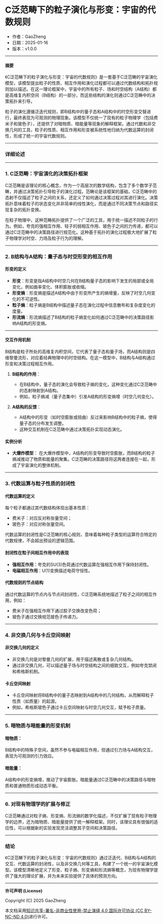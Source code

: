 # **C泛范畴下的粒子演化与形变：宇宙的代数规则**

- 作者：GaoZheng
- 日期：2025-01-16
- 版本：v1.0.0

---

#### **摘要**

《C泛范畴下的粒子演化与形变：宇宙的代数规则》是一套基于C泛范畴的宇宙演化模型，该模型提出粒子的性质、相互作用和演化过程都可以通过代数结构和拓扑规则加以描述。在这一理论框架中，宇宙中的所有粒子、场和时空结构（A结构）都是高维复内积空间（B结构）的一部分，而这些结构的演化则通过C泛范畴中的决策拓扑来引导。

粒子的演化遵循泛迭代规则，即B结构中的量子态和A结构中的时空形变交替进行，最终表现为可观测的物理现象。该模型不仅统一了现有的粒子物理学（包括费米子和玻色子），还提供了对暗物质、暗能量等现象的解释框架。通过代数和非交换几何的工具，粒子的性质、相互作用和形变被系统性地归纳为代数运算的封闭性，形成了统一的宇宙代数规则。

---

### **详细论述**

---

### **1. C泛范畴：宇宙演化的决策拓扑框架**

C泛范畴是该理论的核心概念，作为一个高层次的数学结构，包含了多个数学子范畴，并通过决策拓扑引导粒子的演化过程。范畴论是该框架的基础，C泛范畴中的态射不仅描述了粒子之间的关系，还定义了如何通过决策过程对其进行演化。决策拓扑意味着粒子的状态变化并非简单的线性演化，而是通过不同决策节点和路径实现复杂的拓扑变换。

在粒子物理中，这种范畴拓扑提供了一个广泛的工具，用于统一描述不同粒子的行为。例如，夸克的强相互作用、轻子的弱相互作用、玻色子之间的力传递，都可以通过C泛范畴中的决策路径进行规范化。这种基于拓扑的演化过程极大地扩展了粒子物理学对时空、力场及粒子行为的理解。

---

### **2. B结构与A结构：量子态与时空形变的相互作用**

#### **形变的定义**
- **形变**：形变是指A结构中时空几何在B结构量子态的影响下发生的局部或全局变化，例如曲率变化、体积膨胀或收缩。
- **形变熵**：形变熵是描述A结构中由于形变所产生的熵增量，反映了时空几何变化的不可逆性。
- **粒子熵**：粒子熵是B结构中描述量子态在演化过程中信息散布和复杂度变化的度量。
- **形流熵**：形流熵描述了B结构的粒子熵变化如何通过C泛范畴中的决策路径影响A结构的形变熵。

---

#### **交互作用机制**
B结构是粒子所处的高维复内积空间，它代表了量子态和量子场，而A结构则是四维黎曼流形，对应着经典物理中的时空结构。在这一模型中，B结构与A结构通过形变和决策过程相互作用。

1. **B结构的作用**：
   - 在B结构中，量子态的演化会导致粒子熵的变化，这种变化通过C泛范畴中的态射映射到A结构。
   - 例如，粒子熵减（量子态集中）引发A结构的形变熵增（时空几何变化）。

2. **A结构的反馈**：
   - A结构中的形变（如时空膨胀或扭曲）反过来影响B结构中的粒子熵，使得量子态的分布发生调整。
   - 这种交互机制在C泛范畴中通过决策拓扑实现动态演化。

#### **实例分析**
- **大爆炸模型**：
  在大爆炸模型中，A结构的形变导致时空膨胀，而B结构的粒子熵减推动了物质和能量的聚集。C泛范畴的决策路径将这两者连接在一起，形成了宇宙演化的整体机制。

---

### **3. 代数运算与粒子性质的封闭性**

#### **代数运算的定义**
每个粒子都通过其代数结构体现出基本性质：
- 费米子：对应反对称张量空间；
- 玻色子：对应对称张量空间。

代数运算的封闭性是C泛范畴的核心规则，意味着每种粒子类型的运算符合特定的代数规律，不会超出预设的逻辑范围。

#### **封闭性在粒子间相互作用中的表现**
- **强相互作用**：夸克的SU(3)色荷通过代数运算在强相互作用下保持封闭性。
- **电磁相互作用**：U(1)变换描述电荷守恒性。

#### **代数规则的节点结构**
通过代数运算的节点内与节点间封闭性，C泛范畴系统地描述了粒子之间的相互作用，例如：
- 费米子在强相互作用下通过胶子交换改变色荷；
- 玻色子通过交换规范玻色子传递力。

---

### **4. 非交换几何与卡丘空间映射**

#### **非交换几何的定义**
- 非交换几何是对黎曼几何的扩展，用于描述离散或复杂几何结构。
- 通过非交换几何，可以描述量子场与时空结构之间的细致交互，例如夸克禁闭和希格斯机制。

#### **卡丘空间映射**
- 卡丘空间映射将B结构中的量子态映射到A结构中的几何结构，从而解释粒子性质（如质量）的起源。
- 例如，希格斯玻色子通过卡丘空间映射与时空几何交互，赋予粒子质量。

---

### **5. 暗物质与暗能量的形变机制**

#### **暗物质**：
B结构中的特殊子空间，虽然不参与电磁相互作用，但通过引力场与A结构交互，表现为可观测的引力效应。

#### **暗能量**：
A结构中的形变熵增，推动了宇宙膨胀。暗能量通过C泛范畴中的决策路径与暗物质和普通物质形成动态平衡。

---

### **6. 对现有物理学的扩展与修正**

C泛范畴通过对粒子熵、形变熵、形流熵的数学化描述，不仅扩展了现有粒子物理学的边界，还为暗物质、暗能量提供了统一解释框架。同时，该理论具有很强的适应性，可以根据新的实验发现灵活调整其子空间和决策路径。

---

### **结论**

《C泛范畴下的粒子演化与形变：宇宙的代数规则》通过泛迭代、B结构与A结构的交互、代数运算的封闭性，以及非交换几何等工具，构建了一个统一的宇宙演化模型。该模型清晰地定义了形变、粒子熵、形变熵和形流熵等概念，为现有物理学提供了强大的理论扩展，并为未来实验提供了具体的预测方向。

---

**许可声明 (License)**

Copyright (C) 2025 GaoZheng 

本文档采用[知识共享-署名-非商业性使用-禁止演绎 4.0 国际许可协议 (CC BY-NC-ND 4.0)](https://creativecommons.org/licenses/by-nc-nd/4.0/deed.zh-Hans)进行许可。

